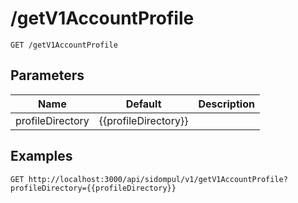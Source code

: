 # /getV1AccountProfile


```
GET /getV1AccountProfile
```

## Parameters
Name | Default | Description
--- | --- | ---
profileDirectory | {{profileDirectory}} | 





## Examples

```
GET http://localhost:3000/api/sidompul/v1/getV1AccountProfile?profileDirectory={{profileDirectory}}


```

